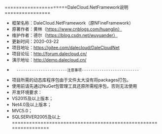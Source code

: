 
======================DaleCloud.NetFramework说明================
+	框架名称：DaleCloud.NetFramework（原NFineFramework）             	
+	原著作者：黄林（https://www.cnblogs.com/huanglin）          
+	维护作者：德尔（https://blog.csdn.net/wuyuander）	        
+	更新时间：2020-03-22                                        
+	项目地址：https://gitee.com/dalecloud/DaleCloudNet          
+	项目论坛：http://forum.dalecloud.cn/                        
+	演示地址：http://demo.dalecloud.cn/                         
+       -----------------------注意事项--------------------------
+	项目所需的动态库程序包由于文件太大没有将packages打包。               
+	使用前请先通过NuGet包管理工具还原所需程序包，否则无法使用              
+	开发环境要求：                                               
+	VS2015及以上版本；                                            
+	Net4.0及以上版本；                                           
+	MVC5.0；                                                    
+	SQLSERVER2005及以上                                                 
================================================================
